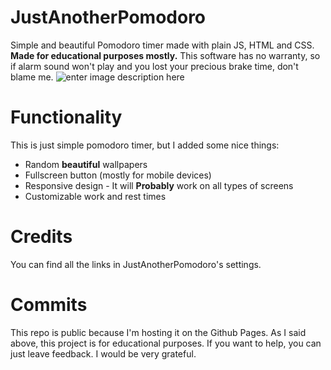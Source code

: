 # JustAnotherPomodoro

Simple and beautiful Pomodoro timer made with plain JS, HTML and CSS. **Made for educational purposes mostly.** This software has no warranty, so if alarm sound won't play and you lost your precious brake time, don't blame me.
![enter image description here](https://raw.githubusercontent.com/miharnas/JustAnotherPomodoro/main/media/images/screenshots/screenshot.png)

# Functionality

This is just simple pomodoro timer, but I added some nice things:

 - Random **beautiful** wallpapers
 - Fullscreen button (mostly for mobile devices)
 - Responsive design - It will **Probably** work on all types of screens
 - Customizable work and rest times

# Credits

You can find all the links in JustAnotherPomodoro's settings.

# Commits

This repo is public because I'm hosting it on the Github Pages. As I said above, this project is for educational purposes. If you want to help, you can just leave feedback. I would be very grateful.
